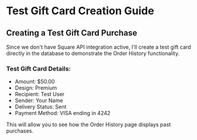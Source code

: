 # Test Gift Card Creation Guide

## Creating a Test Gift Card Purchase

Since we don't have Square API integration active, I'll create a test gift card directly in the database to demonstrate the Order History functionality.

### Test Gift Card Details:
- Amount: $50.00
- Design: Premium
- Recipient: Test User
- Sender: Your Name
- Delivery Status: Sent
- Payment Method: VISA ending in 4242

This will allow you to see how the Order History page displays past purchases.